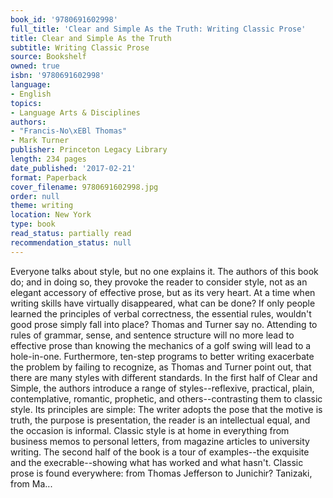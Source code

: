 ```yaml
---
book_id: '9780691602998'
full_title: 'Clear and Simple As the Truth: Writing Classic Prose'
title: Clear and Simple As the Truth
subtitle: Writing Classic Prose
source: Bookshelf
owned: true
isbn: '9780691602998'
language:
- English
topics:
- Language Arts & Disciplines
authors:
- "Francis-No\xEBl Thomas"
- Mark Turner
publisher: Princeton Legacy Library
length: 234 pages
date_published: '2017-02-21'
format: Paperback
cover_filename: 9780691602998.jpg
order: null
theme: writing
location: New York
type: book
read_status: partially read
recommendation_status: null
---
```

Everyone talks about style, but no one explains it. The authors of this book do; and in doing so, they provoke the reader to consider style, not as an elegant accessory of effective prose, but as its very heart. At a time when writing skills have virtually disappeared, what can be done? If only people learned the principles of verbal correctness, the essential rules, wouldn't good prose simply fall into place? Thomas and Turner say no. Attending to rules of grammar, sense, and sentence structure will no more lead to effective prose than knowing the mechanics of a golf swing will lead to a hole-in-one. Furthermore, ten-step programs to better writing exacerbate the problem by failing to recognize, as Thomas and Turner point out, that there are many styles with different standards. In the first half of Clear and Simple, the authors introduce a range of styles--reflexive, practical, plain, contemplative, romantic, prophetic, and others--contrasting them to classic style. Its principles are simple: The writer adopts the pose that the motive is truth, the purpose is presentation, the reader is an intellectual equal, and the occasion is informal. Classic style is at home in everything from business memos to personal letters, from magazine articles to university writing. The second half of the book is a tour of examples--the exquisite and the execrable--showing what has worked and what hasn't. Classic prose is found everywhere: from Thomas Jefferson to Junichir? Tanizaki, from Ma...
